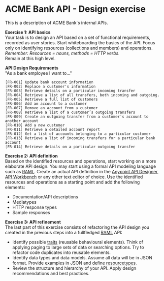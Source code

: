 # ACME Bank API - Design exercise

This is a description of ACME Bank's internal APIs.

**Exercise 1: API basics**  
Your task is to design an API based on a set of functional requirements, recorded as user stories. 
Start whiteboarding the basics of the API. Focus only on identifying resources (collections and members) and operations.  
_Remember: Resources = nouns, methods = HTTP verbs._  
Remain at this high­ level.

**API Design Requirements**  
"As a bank employee I want to..." 
```
[FR-001] Update bank account information
[FR-002] Replace a customer's information
[FR-003] Retrieve details on a particular incoming transfer
[FR-004] Retrieve a list of all transfers, both incoming and outgoing.
[FR-005] Retrieve a full list of customers
[FR-006] Add an account to a customer
[FR-007] Remove an account from a customer
[FR-008] Retrieve a list of a customer’s outgoing transfers
[FR-009] Create an outgoing transfer from a customer’s account to another account
[FR-010] Add a new customer
[FR-011] Retrieve a detailed account report
[FR-012] Get a list of accounts belonging to a particular customer
[FR-013] Retrieve a list of incoming transfers for a particular bank account
[FR-014] Retrieve details on a particular outgoing transfer
```

**Exercise 2: API definition**  
Based on the identified resources and operations, start working on a more elaborate API design. 
You may start using a formal API modeling language such as [RAML](http://raml.org).
Create an actual API definition in the [Anypoint API Designer](https://www.mulesoft.com/platform/api/anypoint-designer), [API Workbench](http://apiworkbench.com/)  or any other text editor of choice. 
Use the identified resources and operations as a starting point and add the following elements:
* Documentation/API descriptions
* Mediatypes
* HTTP response types
* Sample responses

**Exercise 3: API refinement**  
The last part of this exercise consists of refactoring the API design you created in the previous steps into a full­fledged [RAML](http://raml.org) API:
* Identify possible [traits](http://raml.org/developers/raml-200-tutorial#traits) (reusable behavioural elements). Think of applying paging to large sets of data or searching options. Try to refactor code duplicates into reusable elements.
* Identify data types and data models. Assume all data will be in JSON format. Provide examples in JSON and define [resourcetypes](http://raml.org/developers/raml-200-tutorial#resource-types). 
* Review the structure and hierarchy of your API. Apply design recommendations and best practices.